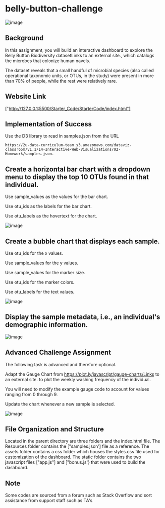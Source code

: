 # belly-button-challenge
![image](https://github.com/mcaro01/belly-button-challenge/assets/125619215/2db40b4e-261f-416d-a8c6-643d458df8f8)





## Background

In this assignment, you will build an interactive dashboard to explore the Belly Button Biodiversity datasetLinks to an external site., which catalogs the microbes that colonize human navels.

The dataset reveals that a small handful of microbial species (also called operational taxonomic units, or OTUs, in the study) were present in more than 70% of people, while the rest were relatively rare.


## Website  Link
["http://127.0.0.1:5500/Starter_Code/StarterCode/index.html"]


## Implementation of Success

Use the D3 library to read in samples.json from the URL 
    
    https://2u-data-curriculum-team.s3.amazonaws.com/dataviz-classroom/v1.1/14-Interactive-Web-Visualizations/02-Homework/samples.json.

## Create a horizontal bar chart with a dropdown menu to display the top 10 OTUs found in that individual.

Use sample_values as the values for the bar chart.

Use otu_ids as the labels for the bar chart.

Use otu_labels as the hovertext for the chart.

![image](https://github.com/mcaro01/belly-button-challenge/assets/125619215/155c95a8-757f-4d6a-9ca5-aab51be39bfc)



## Create a bubble chart that displays each sample.

Use otu_ids for the x values.

Use sample_values for the y values.

Use sample_values for the marker size.

Use otu_ids for the marker colors.

Use otu_labels for the text values.


![image](https://github.com/mcaro01/belly-button-challenge/assets/125619215/afd1f32a-74c8-4f4c-8c1c-3d4786d811ec)


## Display the sample metadata, i.e., an individual's demographic information.

![image](https://github.com/mcaro01/belly-button-challenge/assets/125619215/3761e57e-f72c-45ec-8560-bd635713a5a0)


##  Advanced Challenge Assignment 

The following task is advanced and therefore optional.

Adapt the Gauge Chart from https://plot.ly/javascript/gauge-charts/Links to an external site. to plot the weekly washing frequency of the individual.

You will need to modify the example gauge code to account for values ranging from 0 through 9.

Update the chart whenever a new sample is selected.

![image](https://github.com/mcaro01/belly-button-challenge/assets/125619215/9362b931-8ee1-4aa7-95f0-9ddf22b3c99a)


## File Organization and Structure

Located in the parent directory are three folders and the index.html file.
The Resources folder contains the ["samples.json'] file as a reference.
The assets folder contains a css folder which houses the styles.css file used for customization of the dashboard.
The static folder contains the two javascript files ["app.js"] and ["bonus.js'} that were used to build the dashboard.


## Note
Some codes are sourced from a forum such as Stack Overflow and sort assistance from support staff such as TA's. 
